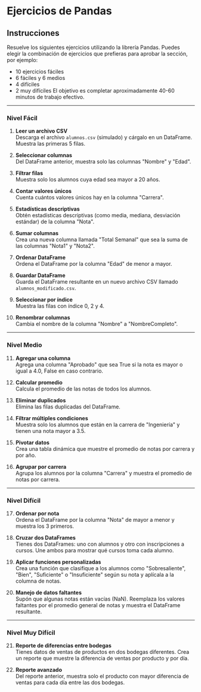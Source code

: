 # Ejercicios de Pandas

## Instrucciones
Resuelve los siguientes ejercicios utilizando la librería Pandas. Puedes elegir la combinación de ejercicios que prefieras para aprobar la sección, por ejemplo:
- 10 ejercicios fáciles
- 6 fáciles y 6 medios
- 4 difíciles
- 2 muy difíciles
El objetivo es completar aproximadamente 40-60 minutos de trabajo efectivo.

---

### Nivel Fácil

1. **Leer un archivo CSV**  
   Descarga el archivo `alumnos.csv` (simulado) y cárgalo en un DataFrame. Muestra las primeras 5 filas.

2. **Seleccionar columnas**  
   Del DataFrame anterior, muestra solo las columnas "Nombre" y "Edad".

3. **Filtrar filas**  
   Muestra solo los alumnos cuya edad sea mayor a 20 años.

4. **Contar valores únicos**  
   Cuenta cuántos valores únicos hay en la columna "Carrera".

5. **Estadísticas descriptivas**  
   Obtén estadísticas descriptivas (como media, mediana, desviación estándar) de la columna "Nota".

6. **Sumar columnas**  
   Crea una nueva columna llamada "Total Semanal" que sea la suma de las columnas "Nota1" y "Nota2".

7. **Ordenar DataFrame**  
   Ordena el DataFrame por la columna "Edad" de menor a mayor.

8. **Guardar DataFrame**  
   Guarda el DataFrame resultante en un nuevo archivo CSV llamado `alumnos_modificado.csv`.

9. **Seleccionar por índice**  
   Muestra las filas con índice 0, 2 y 4.

10. **Renombrar columnas**  
    Cambia el nombre de la columna "Nombre" a "NombreCompleto".

---

### Nivel Medio

11. **Agregar una columna**  
    Agrega una columna "Aprobado" que sea True si la nota es mayor o igual a 4.0, False en caso contrario.

12. **Calcular promedio**  
    Calcula el promedio de las notas de todos los alumnos.

13. **Eliminar duplicados**  
    Elimina las filas duplicadas del DataFrame.

14. **Filtrar múltiples condiciones**  
    Muestra solo los alumnos que están en la carrera de "Ingeniería" y tienen una nota mayor a 3.5.

15. **Pivotar datos**  
    Crea una tabla dinámica que muestre el promedio de notas por carrera y por año.

16. **Agrupar por carrera**  
    Agrupa los alumnos por la columna "Carrera" y muestra el promedio de notas por carrera.

---

### Nivel Difícil

17. **Ordenar por nota**  
    Ordena el DataFrame por la columna "Nota" de mayor a menor y muestra los 3 primeros.

18. **Cruzar dos DataFrames**  
    Tienes dos DataFrames: uno con alumnos y otro con inscripciones a cursos. Une ambos para mostrar qué cursos toma cada alumno.

19. **Aplicar funciones personalizadas**  
    Crea una función que clasifique a los alumnos como "Sobresaliente", "Bien", "Suficiente" o "Insuficiente" según su nota y aplícala a la columna de notas.

20. **Manejo de datos faltantes**  
    Supón que algunas notas están vacías (NaN). Reemplaza los valores faltantes por el promedio general de notas y muestra el DataFrame resultante.

---

### Nivel Muy Difícil

21. **Reporte de diferencias entre bodegas**  
    Tienes datos de ventas de productos en dos bodegas diferentes. Crea un reporte que muestre la diferencia de ventas por producto y por día.

22. **Reporte avanzado**  
    Del reporte anterior, muestra solo el producto con mayor diferencia de ventas para cada día entre las dos bodegas.